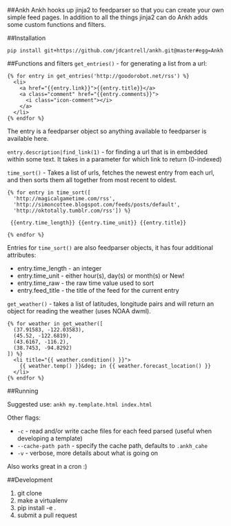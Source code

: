 ##Ankh
Ankh hooks up jinja2 to feedparser so that you can create your own
simple feed pages. In addition to all the things jinja2 can do Ankh adds
some custom functions and filters.

##Installation

`pip install git+https://github.com/jdcantrell/ankh.git@master#egg=Ankh`

##Functions and filters
`get_entries()` - for generating a list from a url:

```html+django
{% for entry in get_entries('http://goodorobot.net/rss') %}
  <li>
    <a href="{{entry.link}}">{{entry.title}}</a>
    <a class="comment" href="{{entry.comments}}">
      <i class="icon-comment"></i>
    </a>
  </li>
{% endfor %}
```

The entry is a feedparser object so anything available to feedparser is
available here.

`entry.description|find_link(1)` - for finding a url that is in embedded
within some text. It takes in a parameter for which link to return
(0-indexed)

`time_sort()` - Takes a list of urls, fetches the newest entry from each
url, and then sorts them all together from most recent to oldest.

```html+django
{% for entry in time_sort([
  'http://magicalgametime.com/rss',
  'http://simoncottee.blogspot.com/feeds/posts/default',
  'http://oktotally.tumblr.com/rss']) %}

 {{entry.time_length}} {{entry.time_unit}} {{entry.title}}

{% endfor %}
```

Entries for `time_sort()` are also feedparser objects, it
has four additional attributes:
* entry.time_length - an integer
* entry.time_unit - either hour(s), day(s) or month(s) or New!
* entry.time_raw - the raw time value used to sort
* entry.feed_title - the title of the feed for the current entry


`get_weather()` - takes a list of latitudes, longitude pairs and will
return an object for reading the weather (uses NOAA dwml).

```html+django
{% for weather in get_weather([
  (37.91583, -122.03583),
  (45.52, -122.6819),
  (43.6167, -116.2),
  (38.7453, -94.8292)
]) %}
  <li title="{{ weather.condition() }}">
    {{ weather.temp() }}&deg; in {{ weather.forecast_location() }}
  </li>
{% endfor %}
```

##Running

Suggested use: `ankh my.template.html index.html`

Other flags:

* `-c` - read and/or write cache files for each feed parsed (useful when
  developing a template)
* `--cache-path path` - specify the cache path, defaults to `.ankh_cahe`
* `-v` - verbose, more details about what is going on

Also works great in a cron :)


##Development

1. git clone
2. make a virtualenv
3. pip install -e .
4. submit a pull request

